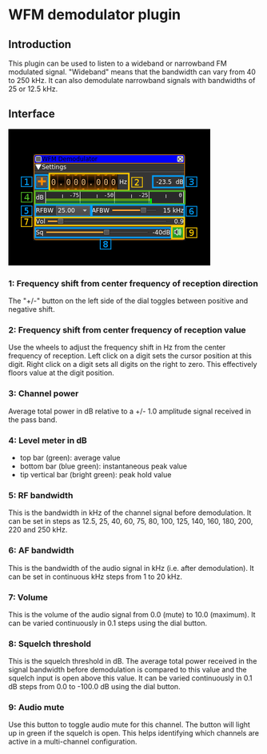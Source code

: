 <h1>WFM demodulator plugin</h1>

<h2>Introduction</h2>

This plugin can be used to listen to a wideband or narrowband FM modulated signal. "Wideband" means that the bandwidth can vary from 40 to 250 kHz. It can also demodulate narrowband signals with bandwidths of 25 or 12.5 kHz.

<h2>Interface</h2>

![WFM Demodulator plugin GUI](../../../doc/img/WFMDemod_plugin.png)

<h3>1: Frequency shift from center frequency of reception direction</h3>

The "+/-" button on the left side of the dial toggles between positive and negative shift.

<h3>2: Frequency shift from center frequency of reception value</h3>

Use the wheels to adjust the frequency shift in Hz from the center frequency of reception. Left click on a digit sets the cursor position at this digit. Right click on a digit sets all digits on the right to zero. This effectively floors value at the digit position.

<h3>3: Channel power</h3>

Average total power in dB relative to a +/- 1.0 amplitude signal received in the pass band.

<h3>4: Level meter in dB</h3>

  - top bar (green): average value
  - bottom bar (blue green): instantaneous peak value
  - tip vertical bar (bright green): peak hold value

<h3>5: RF bandwidth</h3>

This is the bandwidth in kHz of the channel signal before demodulation. It can be set in steps as 12.5, 25, 40, 60, 75, 80, 100, 125, 140, 160, 180, 200, 220 and 250 kHz.

<h3>6: AF bandwidth</h3>

This is the bandwidth of the audio signal in kHz (i.e. after demodulation). It can be set in continuous kHz steps from 1 to 20 kHz.

<h3>7: Volume</h3>

This is the volume of the audio signal from 0.0 (mute) to 10.0 (maximum). It can be varied continuously in 0.1 steps using the dial button.

<h3>8: Squelch threshold</h3>

This is the squelch threshold in dB. The average total power received in the signal bandwidth before demodulation is compared to this value and the squelch input is open above this value. It can be varied continuously in 0.1 dB steps from 0.0 to -100.0 dB using the dial button.

<h3>9: Audio mute</h3>

Use this button to toggle audio mute for this channel. The button will light up in green if the squelch is open. This helps identifying which channels are active in a multi-channel configuration.